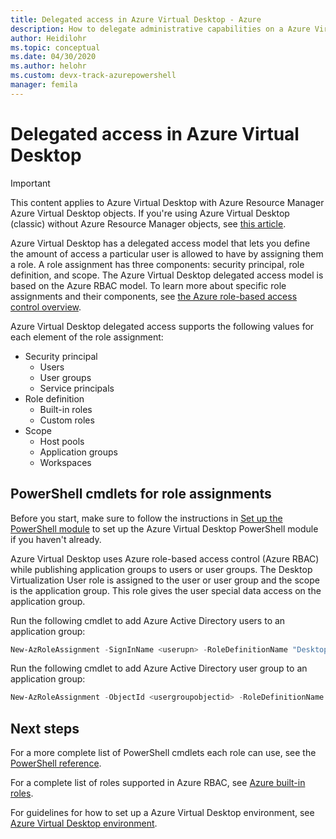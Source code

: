 ```yaml
---
title: Delegated access in Azure Virtual Desktop - Azure
description: How to delegate administrative capabilities on a Azure Virtual Desktop deployment, including examples.
author: Heidilohr
ms.topic: conceptual
ms.date: 04/30/2020
ms.author: helohr 
ms.custom: devx-track-azurepowershell
manager: femila
---
```

# Delegated access in Azure Virtual Desktop

>[!IMPORTANT]
>This content applies to Azure Virtual Desktop with Azure Resource Manager Azure Virtual Desktop objects. If you're using Azure Virtual Desktop (classic) without Azure Resource Manager objects, see [this article](./virtual-desktop-fall-2019/delegated-access-virtual-desktop-2019.md).

Azure Virtual Desktop has a delegated access model that lets you define the amount of access a particular user is allowed to have by assigning them a role. A role assignment has three components: security principal, role definition, and scope. The Azure Virtual Desktop delegated access model is based on the Azure RBAC model. To learn more about specific role assignments and their components, see [the Azure role-based access control overview](../role-based-access-control/built-in-roles.md).

Azure Virtual Desktop delegated access supports the following values for each element of the role assignment:

* Security principal
    * Users
    * User groups
    * Service principals
* Role definition
    * Built-in roles
    * Custom roles
* Scope
    * Host pools
    * Application groups
    * Workspaces

## PowerShell cmdlets for role assignments

Before you start, make sure to follow the instructions in [Set up the PowerShell module](powershell-module.md) to set up the Azure Virtual Desktop PowerShell module if you haven't already.

Azure Virtual Desktop uses Azure role-based access control (Azure RBAC) while publishing application groups to users or user groups. The Desktop Virtualization User role is assigned to the user or user group and the scope is the application group. This role gives the user special data access on the application group.

Run the following cmdlet to add Azure Active Directory users to an application group:

```powershell
New-AzRoleAssignment -SignInName <userupn> -RoleDefinitionName "Desktop Virtualization User" -ResourceName <appgroupname> -ResourceGroupName <resourcegroupname> -ResourceType 'Microsoft.DesktopVirtualization/applicationGroups'
```

Run the following cmdlet to add Azure Active Directory user group to an application group:

```powershell
New-AzRoleAssignment -ObjectId <usergroupobjectid> -RoleDefinitionName "Desktop Virtualization User" -ResourceName <appgroupname> -ResourceGroupName <resourcegroupname> -ResourceType 'Microsoft.DesktopVirtualization/applicationGroups'
```

## Next steps

For a more complete list of PowerShell cmdlets each role can use, see the [PowerShell reference](/powershell/module/az.desktopvirtualization).

For a complete list of roles supported in Azure RBAC, see [Azure built-in roles](../role-based-access-control/built-in-roles.md).

For guidelines for how to set up a Azure Virtual Desktop environment, see [Azure Virtual Desktop environment](environment-setup.md).
